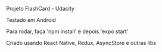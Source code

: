 Projeto FlashCard - Udacity

Testado em Android

Para rodar, faça 'npm install' e depois 'expo start'

Criado usando React Native, Redux, AsyncStore e outras libs